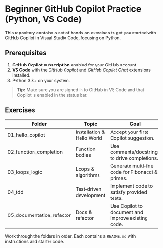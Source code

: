 # Beginner GitHub Copilot Practice (Python, VS Code)

This repository contains a set of hands‑on exercises to get you started with GitHub Copilot in Visual Studio Code, focusing on Python.

## Prerequisites
1. **GitHub Copilot subscription** enabled for your GitHub account.
2. **VS Code** with the *GitHub Copilot* and *GitHub Copilot Chat* extensions installed.
3. Python 3.8+ on your system.

> **Tip:** Make sure you are signed in to GitHub in VS Code and that Copilot is enabled in the status bar.

## Exercises

| Folder | Topic | Goal |
| ------ | ----- | ---- |
| 01_hello_copilot | Installation & Hello World | Accept your first Copilot suggestion. |
| 02_function_completion | Function bodies | Use comments/docstrings to drive completions. |
| 03_loops_logic | Loops & algorithms | Generate multi‑line code for Fibonacci & primes. |
| 04_tdd | Test‑driven development | Implement code to satisfy provided tests. |
| 05_documentation_refactor | Docs & refactor | Use Copilot to document and improve existing code. |

Work through the folders in order. Each contains a `README.md` with instructions and starter code.
